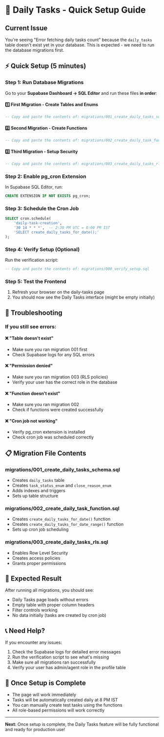 # 🚀 Daily Tasks - Quick Setup Guide

## Current Issue
You're seeing "Error fetching daily tasks count" because the `daily_tasks` table doesn't exist yet in your database. This is expected - we need to run the database migrations first.

## ⚡ Quick Setup (5 minutes)

### Step 1: Run Database Migrations
Go to your **Supabase Dashboard → SQL Editor** and run these files **in order**:

#### 1️⃣ First Migration - Create Tables and Enums
```sql
-- Copy and paste the contents of: migrations/001_create_daily_tasks_schema.sql
```

#### 2️⃣ Second Migration - Create Functions
```sql
-- Copy and paste the contents of: migrations/002_create_daily_task_function.sql
```

#### 3️⃣ Third Migration - Setup Security
```sql
-- Copy and paste the contents of: migrations/003_create_daily_tasks_rls.sql
```

### Step 2: Enable pg_cron Extension
In Supabase SQL Editor, run:
```sql
CREATE EXTENSION IF NOT EXISTS pg_cron;
```

### Step 3: Schedule the Cron Job
```sql
SELECT cron.schedule(
    'daily-task-creation',
    '30 14 * * *',  -- 2:30 PM UTC = 8:00 PM IST
    'SELECT create_daily_tasks_for_date();'
);
```

### Step 4: Verify Setup (Optional)
Run the verification script:
```sql
-- Copy and paste the contents of: migrations/000_verify_setup.sql
```

### Step 5: Test the Frontend
1. Refresh your browser on the daily-tasks page
2. You should now see the Daily Tasks interface (might be empty initially)

## 🔧 Troubleshooting

### If you still see errors:

#### ❌ "Table doesn't exist"
- Make sure you ran migration 001 first
- Check Supabase logs for any SQL errors

#### ❌ "Permission denied"
- Make sure you ran migration 003 (RLS policies)
- Verify your user has the correct role in the database

#### ❌ "Function doesn't exist"
- Make sure you ran migration 002
- Check if functions were created successfully

#### ❌ "Cron job not working"
- Verify pg_cron extension is installed
- Check cron job was scheduled correctly

## 📋 Migration File Contents

### migrations/001_create_daily_tasks_schema.sql
- Creates `daily_tasks` table
- Creates `task_status_enum` and `close_reason_enum` 
- Adds indexes and triggers
- Sets up table structure

### migrations/002_create_daily_task_function.sql
- Creates `create_daily_tasks_for_date()` function
- Creates `create_daily_tasks_for_date_range()` function
- Sets up cron job scheduling

### migrations/003_create_daily_tasks_rls.sql
- Enables Row Level Security
- Creates access policies
- Grants proper permissions

## 🎯 Expected Result
After running all migrations, you should see:
- Daily Tasks page loads without errors
- Empty table with proper column headers
- Filter controls working
- No data initially (tasks are created by cron job)

## 📞 Need Help?
If you encounter any issues:
1. Check the Supabase logs for detailed error messages
2. Run the verification script to see what's missing
3. Make sure all migrations ran successfully
4. Verify your user has admin/agent role in the profile table

## 🎉 Once Setup is Complete
- The page will work immediately
- Tasks will be automatically created daily at 8 PM IST
- You can manually create test tasks using the functions
- All role-based permissions will work correctly

---

**Next:** Once setup is complete, the Daily Tasks feature will be fully functional and ready for production use!